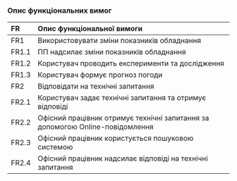 ### Опис функціональних вимог
|FR|Опис функціональної вимоги|
|:-|:-|
|FR1|Використовувати зміни показників обладнання|
|FR1.1|ПП надсилає зміни показників обладнання|
|FR1.2|Користувач проводить експерименти та дослідження|
|FR1.3|Користувач формує прогноз погоди|
|FR2|Відповідати на технічні запитання|
|FR2.1|Користувач задає технічні запитання та отримує відповіді|
|FR2.2|Офісний працівник отримує технічні запитання за допомогою Online-повідомлення|
|FR2.3|Офісний працівник користується пошуковою системою|
|FR2.4|Офісний працівник надсилає відповіді на технічні запитання|
